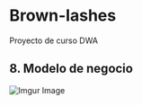 # Brown-lashes
Proyecto de curso DWA  

## 8. Modelo de negocio

![Imgur Image](https://i.imgur.com/ti7zFJd.png)


